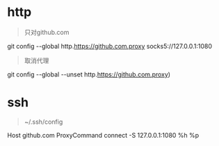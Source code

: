 # http

> 只对github.com

git config --global http.https://github.com.proxy socks5://127.0.0.1:1080

> 取消代理

git config --global --unset http.https://github.com.proxy)

# ssh

> ~/.ssh/config

Host github.com
ProxyCommand connect -S 127.0.0.1:1080 %h %p
